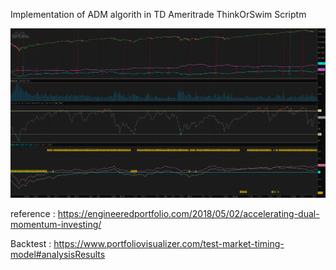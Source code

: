 Implementation of ADM algorith in TD Ameritrade ThinkOrSwim Scriptm 

![TD simulation](https://github.com/rching/adm/blob/master/adm-td.png)


reference : https://engineeredportfolio.com/2018/05/02/accelerating-dual-momentum-investing/

Backtest : https://www.portfoliovisualizer.com/test-market-timing-model#analysisResults
